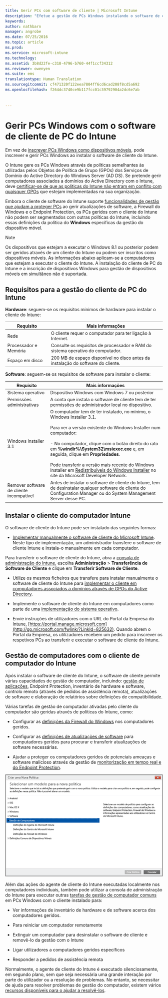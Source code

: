 ```yaml
---
title: Gerir PCs com software de cliente | Microsoft Intune
description: "Efetue a gestão de PCs Windows instalando o software de cliente do Intune."
keywords: 
author: nathbarn
manager: angrobe
ms.date: 07/25/2016
ms.topic: article
ms.prod: 
ms.service: microsoft-intune
ms.technology: 
ms.assetid: 3b8d22fe-c318-4796-b760-44f1ccf34312
ms.reviewer: owenyen
ms.suite: ems
translationtype: Human Translation
ms.sourcegitcommit: cf471320f122eea7804ff6cd6cad208f8cd5a692
ms.openlocfilehash: f264dc3740ce9b117fcc01c39792904a2dc6e7ab


---
```


# Gerir PCs Windows com o software de cliente de PC do Intune
Em vez de [inscrever PCs Windows como dispositivos móveis](set-up-windows-device-management-with-microsoft-intune.md), pode inscrever e gerir PCs Windows ao instalar o software de cliente do Intune.

O Intune gere os PCs Windows através de políticas semelhantes às utilizadas pelos Objetos de Política de Grupo (GPOs) dos Serviços de Domínio do Active Directory do Windows Server (AD DS). Se pretende gerir computadores associados a domínios do Active Directory com o Intune, deve [certificar-se de que as políticas do Intune não entram em conflito com quaisquer GPOs](resolve-gpo-and-microsoft-intune-policy-conflicts.md) que estejam implementadas na sua organização.

Embora o cliente de software do Intune suporte [funcionalidades de gestão que ajudam a proteger PCs](policies-to-protect-windows-pcs-in-microsoft-intune.md) ao gerir atualizações de software, a Firewall do Windows e o Endpoint Protection, os PCs geridos com o cliente do Intune não podem ser segmentados com outras políticas do Intune, incluindo essas definições da política do **Windows** específicas da gestão do dispositivo móvel.

> [!NOTE]
> Os dispositivos que estejam a executar o Windows 8.1 ou posterior podem ser geridos através de um cliente do Intune ou podem ser inscritos como dispositivos móveis. As informações abaixo aplicam-se a computadores que estejam a executar o cliente do Intune. A instalação do cliente de PC do Intune e a inscrição de dispositivos Windows para gestão de dispositivos móveis em simultâneo não é suportada.

## Requisitos para a gestão do cliente de PC do Intune

**Hardware**: seguem-se os requisitos mínimos de hardware para instalar o cliente do Intune:

|Requisito|Mais informações|
|---------------|--------------------|
|Rede|O cliente requer o computador para ter ligação à Internet.|
|Processador e Memória|Consulte os requisitos de processador e RAM do sistema operativo do computador.|
|Espaço em disco|200 MB de espaço disponível no disco antes da instalação do software do cliente.|

**Software**: seguem-se os requisitos de software para instalar o cliente:

|Requisito|Mais informações|
|---------------|--------------------|
|Sistema operativo | Dispositivo Windows com Windows 7 ou posterior |
|Permissões administrativas|A conta que instala o software de cliente tem de ter permissões de administrador local no dispositivo.|
|Windows Installer 3.1|O computador tem de ter instalado, no mínimo, o Windows Installer 3.1.<br /><br />Para ver a versão existente do Windows Installer num computador:<br /><br />-   No computador, clique com o botão direito do rato em **%windir%\System32\msiexec.exe** e, em seguida, clique em **Propriedades**.<br /><br />Pode transferir a versão mais recente do Windows Installer em [Redistribuíveis do Windows Installer](http://go.microsoft.com/fwlink/?LinkID=234258) no site da Microsoft Developer Network.|
|Remover software de cliente incompatível|Antes de instalar o software de cliente do Intune, tem de desinstalar qualquer software de cliente do Configuration Manager ou do System Management Server desse PC.|

## Instalar o cliente do computador Intune
O software de cliente do Intune pode ser instalado das seguintes formas:

-  [Implementar manualmente o software de cliente do Microsoft Intune](install-the-windows-pc-client-with-microsoft-intune.md#to-manually-deploy-the-client-software). Neste tipo de implementação, um administrador transfere o software de cliente Intune e instala-o manualmente em cada computador.

  Para transferir o software de cliente do Intune, abra a [consola de administração do Intune](https://manage.microsoft.com), escolha **Administração** > **Transferência de Software de Cliente** e clique em **Transferir Software de Cliente**.

-  Utilize os mesmos ficheiros que transfere para instalar manualmente o software de cliente do Intune para [implementar o cliente em computadores associados a domínios através de GPOs do Active Directory](install-the-windows-pc-client-with-microsoft-intune.md#to-automatically-deploy-the-client-software-by-using-group-policy).

-  Implemente o software de cliente do Intune em computadores como parte de uma [implementação do sistema operativo](install-the-windows-pc-client-with-microsoft-intune.md#install-the-microsoft-intune-client-software-as-part-of-an-image).

-  Envie instruções de utilizadores com o URL do Portal da Empresa do Intune, [https://portal.manage.microsoft.com](http://go.microsoft.com/fwlink/?LinkId=825632). Quando abrem o Portal da Empresa, os utilizadores recebem um pedido para inscrever os respetivos PCs ao transferir e executar o software de cliente do Intune.

## Gestão de computadores com o cliente de computador do Intune
Após instalar o software de cliente do Intune, o software de cliente permite várias capacidades de gestão de computador, incluindo: [gestão de aplicações](deploy-apps-in-microsoft-intune.md), Endpoint Protection, inventário de hardware e software, controlo remoto (através de pedidos de assistência remota), atualizações de software e elaboração de relatórios sobre definições de compatibilidade.

Várias tarefas de gestão de computador ativadas pelo cliente do computador são geridas através de políticas do Intune, como:

-   Configurar as [definições da Firewall do Windows](help-protect-windows-pcs-using-windows-firewall-policies-in-microsoft-intune.md) nos computadores geridos.

-   Configurar as [definições de atualizações de software](keep-windows-pcs-up-to-date-with-software-updates-in-microsoft-intune.md) para computadores geridos para procurar e transferir atualizações de software necessárias.

-   Ajudar a proteger os computadores geridos de potenciais ameaças e software malicioso através da gestão de [monitorização em tempo real e do Endpoint Protection](help-secure-windows-pcs-with-endpoint-protection-for-microsoft-intune.md).

![Modelo de políticas para PCs Windows](../media/pc_policy_template.png)

Além das ações do agente de cliente do Intune executadas localmente nos computadores individuais, também pode utilizar a consola de administração do Intune para executar outras [tarefas de gestão de computador comuns](common-windows-pc-management-tasks-with-the-microsoft-intune-computer-client.md) em PCs Windows com o cliente instalado para:

-   Ver informações de inventário de hardware e de software acerca dos computadores geridos.

-   Para reiniciar um computador remotamente

-   Extinguir um computador para desinstalar o software de cliente e removê-lo da gestão com o Intune

-   Ligar utilizadores a computadores geridos específicos

-   Responder a pedidos de assistência remota

Normalmente, o agente de cliente do Intune é executado silenciosamente, em segundo plano, sem que seja necessária uma grande interação por parte do utilizador ou a resolução de problemas. No entanto, se necessitar de ajuda para resolver problemas de gestão do computador, existem vários [recursos disponíveis para o ajudar a resolvê-los](/intune/troubleshoot/troubleshoot-client-setup-in-microsoft-intune).



<!--HONumber=Aug16_HO4-->


